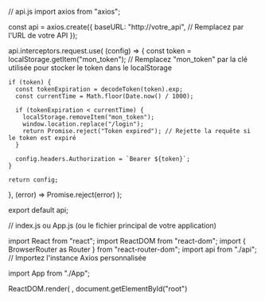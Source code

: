 // api.js
import axios from "axios";

const api = axios.create({
  baseURL: "http://votre_api", // Remplacez par l'URL de votre API
});

api.interceptors.request.use(
  (config) => {
    const token = localStorage.getItem("mon_token"); // Remplacez "mon_token" par la clé utilisée pour stocker le token dans le localStorage

    if (token) {
      const tokenExpiration = decodeToken(token).exp;
      const currentTime = Math.floor(Date.now() / 1000);

      if (tokenExpiration < currentTime) {
        localStorage.removeItem("mon_token");
        window.location.replace("/login");
        return Promise.reject("Token expired"); // Rejette la requête si le token est expiré
      }

      config.headers.Authorization = `Bearer ${token}`;
    }

    return config;
  },
  (error) => Promise.reject(error)
);

export default api;



// index.js ou App.js (ou le fichier principal de votre application)

import React from "react";
import ReactDOM from "react-dom";
import { BrowserRouter as Router } from "react-router-dom";
import api from "./api"; // Importez l'instance Axios personnalisée

import App from "./App";

ReactDOM.render(
  <Router>
    <App />
  </Router>,
  document.getElementById("root")